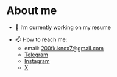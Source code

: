 
# About me

<!-- **Niminull/Niminull** is a ✨ _special_ ✨ repository because its `README.md` (this file) appears on your GitHub profile. -->

<!-- Here are some ideas to get you started: -->

- 🔭 I’m currently working on my resume
<!-- - 🌱 I’m currently learning ... -->
<!-- - 👯 I’m looking to collaborate on ... -->
<!-- - 🤔 I’m looking for help with ... -->
<!-- - 💬 Ask me about ... -->
- 📫 How to reach me:
    - email: 200fk.knox7@gmail.com
    - [Telegram](https://t.me/niminull0101)
    - [Instagram](https://www.instagram.com/niminull0101)
    - [X](https://x.com/niminull0101)
<!-- - 😄 Pronouns: ... -->
<!-- - ⚡ Fun fact: ... -->
